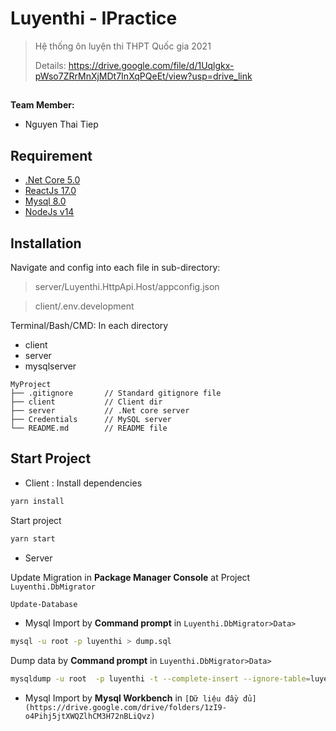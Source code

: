 # Luyenthi - IPractice

> Hệ thống ôn luyện thi THPT Quốc gia 2021
> 
> Details: https://drive.google.com/file/d/1Uqlgkx-pWso7ZRrMnXjMDt7InXqPQeEt/view?usp=drive_link

##

**Team Member:**

- Nguyen Thai Tiep

## Requirement

- [.Net Core 5.0](https://docs.microsoft.com/en-us/ef/core/)
- [ReactJs 17.0](https://reactjs.org/docs/getting-started.html)
- [Mysql 8.0](https://dev.mysql.com/downloads/)
- [NodeJs v14](https://nodejs.org/en/download/)

## Installation

Navigate and config into each file in sub-directory:

> server/Luyenthi.HttpApi.Host/appconfig.json

> client/.env.development

Terminal/Bash/CMD:
In each directory

- client
- server
- mysqlserver

```
MyProject
├── .gitignore       // Standard gitignore file
├── client           // Client dir
├── server           // .Net core server
├── Credentials      // MySQL server
└── README.md        // README file

```

## Start Project

- Client :
  Install dependencies

```sh
yarn install
```

Start project

```sh
yarn start
```

- Server

Update Migration in **Package Manager Console** at Project `Luyenthi.DbMigrator`

```sh
Update-Database
```

- Mysql
  Import by **Command prompt** in `Luyenthi.DbMigrator>Data>`

```sh
mysql -u root -p luyenthi > dump.sql
```

Dump data by **Command prompt** in `Luyenthi.DbMigrator>Data>`

```sh
mysqldump -u root  -p luyenthi -t --complete-insert --ignore-table=luyenthi.__efmigrationshistory > dump.sql
```
- Mysql
  Import by **Mysql Workbench** in `[Dữ liệu đầy đủ](https://drive.google.com/drive/folders/1zI9-o4Pihj5jtXWQZlhCM3H72nBLiQvz)`
